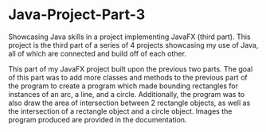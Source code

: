 # Java-Project-Part-3
Showcasing Java skills in a project implementing JavaFX (third part). This project is the third part of a series of 4 projects showcasing my use of Java, all of which are connected and build off of each other.

This part of my JavaFX project built upon the previous two parts. The goal of this part was to add more classes and methods to the previous part of the program to create a program which made bounding rectangles for instances of an arc, a line, and a circle. Additionally, the program was to also draw the area of intersection between 2 rectangle objects, as well as the intersection of a rectangle object and a circle object. Images the program produced are provided in the documentation.
